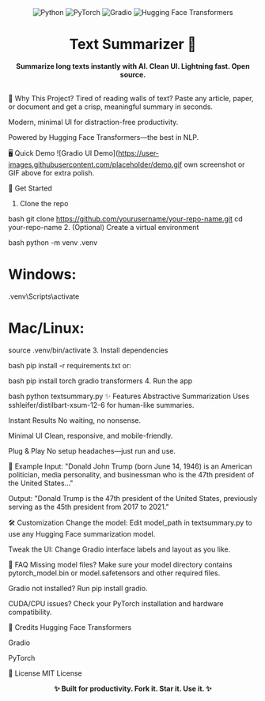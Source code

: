 <div align="center"> <img src="https://img.shields.io/badge/Python-3.8+-blue?logo=python" alt="Python" /> <img src="https://img.shields.io/badge/PyTorch-Ready-EE4C2C?logo=pytorch" alt="PyTorch" /> <img src="https://img.shields.io/badge/Gradio-UI-FFB300?logo=gradio" alt="Gradio" /> <img src="https://img.shields.io/badge/HuggingFace-Transformers-yellow?logo=huggingface" alt="Hugging Face Transformers" /> </div>
<h1 align="center">Text Summarizer 🚀</h1> <p align="center"> <b>Summarize long texts instantly with AI. Clean UI. Lightning fast. Open source.</b> </p> <br/>
🌟 Why This Project?
Tired of reading walls of text?
Paste any article, paper, or document and get a crisp, meaningful summary in seconds.

Modern, minimal UI for distraction-free productivity.

Powered by Hugging Face Transformers—the best in NLP.

🖥️ Quick Demo
![Gradio UI Demo](https://user-images.githubusercontent.com/placeholder/demo.gif own screenshot or GIF above for extra polish.</i></sub>

🚀 Get Started
1. Clone the repo

bash
git clone https://github.com/yourusername/your-repo-name.git
cd your-repo-name
2. (Optional) Create a virtual environment

bash
python -m venv .venv
# Windows:
.venv\Scripts\activate
# Mac/Linux:
source .venv/bin/activate
3. Install dependencies

bash
pip install -r requirements.txt
or:

bash
pip install torch gradio transformers
4. Run the app

bash
python textsummary.py
✨ Features
Abstractive Summarization
Uses sshleifer/distilbart-xsum-12-6 for human-like summaries.

Instant Results
No waiting, no nonsense.

Minimal UI
Clean, responsive, and mobile-friendly.

Plug & Play
No setup headaches—just run and use.

📝 Example
Input:
"Donald John Trump (born June 14, 1946) is an American politician, media personality, and businessman who is the 47th president of the United States..."

Output:
"Donald Trump is the 47th president of the United States, previously serving as the 45th president from 2017 to 2021."

🛠️ Customization
Change the model:
Edit model_path in textsummary.py to use any Hugging Face summarization model.

Tweak the UI:
Change Gradio interface labels and layout as you like.

🤔 FAQ
Missing model files?
Make sure your model directory contains pytorch_model.bin or model.safetensors and other required files.

Gradio not installed?
Run pip install gradio.

CUDA/CPU issues?
Check your PyTorch installation and hardware compatibility.

🤝 Credits
Hugging Face Transformers

Gradio

PyTorch

📄 License
MIT License

<div align="center"> <b>✨ Built for productivity. Fork it. Star it. Use it. ✨</b> </div>
